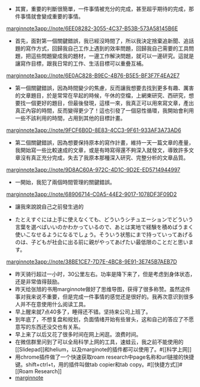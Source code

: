 - 其實，重要的判斷很簡單，一件事情被充分的完成，甚至超乎期待的完成，那件事情就會變成重要的事情。

[marginnote3app://note/6EE08282-3055-4C37-B53B-573A58145B6E](marginnote3app://note/6EE08282-3055-4C37-B53B-573A58145B6E)
- 首先，面對第一個關鍵錯誤，我已經沒時間了，所以我決定捨棄追新聞、追話題的寫作方式，回歸我自己工作上遇到的效率問題，回歸我自己需要的工具問題，把這些問題變成我的題材，一邊工作解決問題，就可以一邊研究。這就是讓寫作目標，跟我日常的工作、生活目標可以重疊互補。

[marginnote3app://note/6E0AC828-B9EC-4B76-B5E5-BF3F7F4EA2E7](marginnote3app://note/6E0AC828-B9EC-4B76-B5E5-BF3F7F4EA2E7)
- 第一個關鍵錯誤，因為時間變少的焦慮，反而讓我想要去找到更多有趣、厲害的文章題目，於是常常在早起的時候，午休的空檔，上網東研究、西研究，想要找一個更好的題目，但最後發現，這樣一來，我真正可以用來寫文章，產出真正內容的時間，反而變得更少了！這也引發了一個惡性循環，我開始會利用一些不該利用的時間，占用到其他的目標計畫。

[marginnote3app://note/9FCF6B0D-8E83-4CC3-9F61-933AF3A73AD6](marginnote3app://note/9FCF6B0D-8E83-4CC3-9F61-933AF3A73AD6)
- 第二個關鍵錯誤，因為想要保持原本的寫作計畫，維持一天一篇文章的產量，我開始寫一些比較速成的文章，或是有時寫得還不夠深入就發文，導致許多文章沒有真正充分完成，失去了我原本那種深入研究、完整分析的文章品質。

[marginnote3app://note/9D8AC60A-972C-4D1C-9D2E-ED5714944997](marginnote3app://note/9D8AC60A-972C-4D1C-9D2E-ED5714944997)
- 一開始，我犯了兩個時間管理的關鍵錯誤。

[marginnote3app://note/68906714-C0A5-44E2-9017-1078DF3F09D2](marginnote3app://note/68906714-C0A5-44E2-9017-1078DF3F09D2)
- 讓我來說說自己之前發生過的

-  たとえすぐには上手に使えなくても、どういうシチュエーションでどういう言葉を選べばいいのかわかっているので、あとは実地で経験を積めばうまく使いこなせるようになるでしょう。そういう状態にまで持っていってあげるのは、子どもが社会に出る前に親がやってあげたい最低限のことだと思います。

[marginnote3app://note/38BE1CE7-7D7E-4BC8-9E91-3E745B7AEB7D](marginnote3app://note/38BE1CE7-7D7E-4BC8-9E91-3E745B7AEB7D)
- 昨天骑行超过一小时，30公里左右。功率是降下来了，但是考虑到身体状态，还是非常值得鼓励。
- 昨天给张旭的书用marginnote做好了思维导图，获得了很多称赞。虽然这件事对我来说不重要，但是完成一件事情的感觉还是很好的。我再次意识到很多人并不在意使用什么阅读工具。
- 早上醒来就7点40多了，睡得还不错。坚持来公司上班了。
- 到年底了，不想复盘和规划，负面情绪开始有些冒头，这和自己的答应了不愿意写的东西还没交也有关系。
- 早上来了以后又花了很多时间在网上闲逛。浪费时间。
- 在微信群里问到了可以全局科学上网的工具，速蛙云，我之前不能使用的[[Slidepad]]和helium，以及marginote的插件都可以使用了。#[[科学上网]]
- 用chrome插件做了一个快速获取roam research中page名称和url链接的快捷键。shift+ctrl+t，用的插件叫做tab copier和tab copy。#[[快捷方式]]#[[Roam Research]]
- [marginnote ](brain://api.thebrain.com/g7PXu0IyM0ucARb24SvxiA/92JkgOf1E0SRA0VgtXQbMQ/Marginnote)
